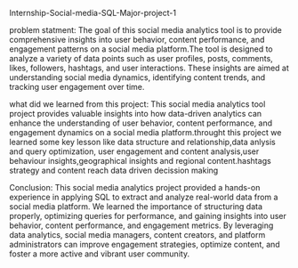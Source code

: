 Internship-Social-media-SQL-Major-project-1

problem statment:
The goal of this social media analytics tool is to provide comprehensive insights into user behavior, 
content performance, and engagement patterns on a social media platform.The tool is designed to analyze a variety of data 
points such as user profiles, posts, comments, likes, followers, hashtags, and user interactions.
These insights are aimed at understanding social media dynamics, identifying content trends, and tracking user engagement 
over time.

what did we learned from this project:
This social media analytics tool project provides valuable insights into how 
data-driven analytics can enhance the understanding of user behavior, content performance, and engagement dynamics on a 
social media platform.throught this project we learned some key lesson like data structure and relationship,data anlysis and query optimization,
user engagement and content analysis,user behaviour insights,geographical insights and regional content.hashtags strategy and content reach
data driven decission making

Conclusion:
This social media analytics project provided a hands-on experience in applying SQL to extract and analyze real-world data 
from a social media platform. We learned the importance of structuring data properly, optimizing queries for performance, 
and gaining insights into user behavior, content performance, and engagement metrics. By leveraging data analytics, social
media managers, content creators, and platform administrators can improve engagement strategies, optimize content, and 
foster a more active and vibrant user community.
